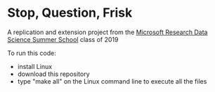 # Stop, Question, Frisk

A replication and extension project from the [Microsoft Research Data Science Summer School](https://www.microsoft.com/en-us/research/academic-program/data-science-summer-school/) class of 2019

To run this code:
- install Linux
- download this repository
- type "make all" on the Linux command line to execute all the files
